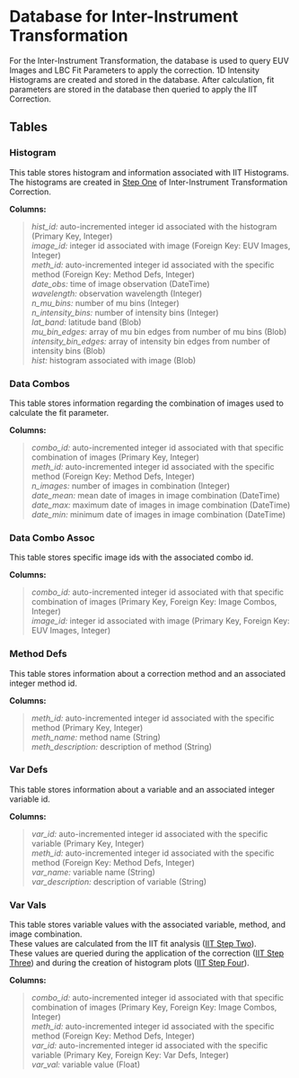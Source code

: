 # Database for Inter-Instrument Transformation
For the Inter-Instrument Transformation, the database is used to query EUV Images and LBC Fit Parameters to apply the correction.
1D Intensity Histograms are created and stored in the database. After calculation, fit parameters are stored in the database
then queried to apply the IIT Correction.  

## Tables

### Histogram
This table stores histogram and information associated with IIT Histograms.  
The histograms are created in [Step One](../ipp/iit.md#compute-histograms-and-save-to-database) 
of Inter-Instrument Transformation Correction.

__Columns:__  
> *hist_id:* auto-incremented integer id associated with the histogram (Primary Key, Integer)  
> *image_id:* integer id associated with image (Foreign Key: EUV Images, Integer)  
> *meth_id:* auto-incremented integer id associated with the specific method (Foreign Key: Method Defs, Integer)     
> *date_obs:* time of image observation (DateTime)  
> *wavelength:* observation wavelength (Integer)  
> *n_mu_bins:* number of mu bins (Integer)  
> *n_intensity_bins:* number of intensity bins (Integer)  
> *lat_band:* latitude band (Blob)  
> *mu_bin_edges:* array of mu bin edges from number of mu bins (Blob)  
> *intensity_bin_edges:* array of intensity bin edges from number of intensity bins (Blob)  
> *hist:* histogram associated with image (Blob)  


### Data Combos
This table stores information regarding the combination of images used to calculate the fit parameter. 

__Columns:__  
> *combo_id:* auto-incremented integer id associated with that specific combination of images (Primary Key, Integer)  
> *meth_id:* auto-incremented integer id associated with the specific method (Foreign Key: Method Defs, Integer)      
> *n_images:* number of images in combination (Integer)  
> *date_mean:* mean date of images in image combination (DateTime)  
> *date_max:* maximum date of images in image combination (DateTime)  
> *date_min:* minimum date of images in image combination (DateTime)


### Data Combo Assoc
This table stores specific image ids with the associated combo id. 

__Columns:__  
> *combo_id:* auto-incremented integer id associated with that specific combination of images (Primary Key, Foreign Key: Image Combos, Integer)   
> *image_id:* integer id associated with image (Primary Key, Foreign Key: EUV Images, Integer)   


### Method Defs
This table stores information about a correction method and an associated integer method id. 

__Columns:__  
> *meth_id:* auto-incremented integer id associated with the specific method (Primary Key, Integer)  
> *meth_name:* method name (String)  
> *meth_description:* description of method (String)


### Var Defs
This table stores information about a variable and an associated integer variable id. 

__Columns:__  
> *var_id:* auto-incremented integer id associated with the specific variable (Primary Key, Integer)  
> *meth_id:* auto-incremented integer id associated with the specific method (Foreign Key: Method Defs, Integer)  
> *var_name:* variable name (String)    
> *var_description:* description of variable (String)  


### Var Vals
This table stores variable values with the associated variable, method, and image combination.  
These values are calculated from the IIT fit analysis ([IIT Step Two](../ipp/iit.md#calculate-and-save-correction-coefficients)).  
These values are queried during the application of the correction ([IIT Step Three](../ipp/iit.md#apply-inter-instrument-transformation-and-plot-new-images)) 
and during the creation of histogram plots ([IIT Step Four](../ipp/iit.md#generate-histogram-plots)).

__Columns:__
> *combo_id:* auto-incremented integer id associated with that specific combination of images 
    (Primary Key, Foreign Key: Image Combos, Integer)    
> *meth_id:* auto-incremented integer id associated with the specific method (Foreign Key: Method Defs, Integer)  
> *var_id:* auto-incremented integer id associated with the specific variable (Primary Key, Foreign Key: Var Defs, Integer)  
> *var_val:* variable value (Float)